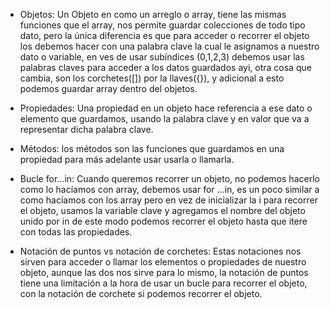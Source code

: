 
* Objetos: Un Objeto en como un arreglo o array, tiene las mismas funciones que el array, nos permite guardar colecciones de todo tipo dato, pero la única diferencia es que para acceder o recorrer el objeto los debemos hacer con una palabra clave la cual le asignamos a nuestro dato o variable, en ves de usar subíndices (0,1,2,3) debemos usar las palabras claves para acceder a los datos guardados ayi, otra cosa que cambia, son  los corchetes([]) por la llaves({}), y adicional a esto podemos guardar array dentro del objetos. 

* Propiedades: Una propiedad en un objeto hace referencia a ese dato o elemento que guardamos, usando la palabra clave y en valor que va a representar dicha palabra clave.

* Métodos: los métodos son las funciones que guardamos en una propiedad para más adelante usar usarla o llamarla.

* Bucle for…in: Cuando queremos recorrer un objeto, no podemos hacerlo como lo hacíamos con array, debemos usar for ...in, es un poco similar a como hacíamos con los array pero en vez de inicializar la i para recorrer el objeto, usamos la variable clave y agregamos el nombre del objeto unido por in de este modo podemos recorrer el objeto hasta que itere con todas las propiedades.

* Notación de puntos vs notación de corchetes: Estas notaciones nos sirven para acceder o llamar los elementos o propiedades de nuestro objeto, aunque las dos nos sirve para lo mismo, la notación de puntos tiene una limitación a la hora de usar un bucle para recorrer el objeto, con la notación de corchete si podemos recorrer el objeto.

